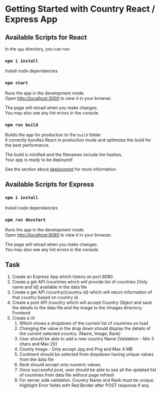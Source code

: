 # Getting Started with Country React / Express App



## Available Scripts for React

In the `app` directory, you can run:

### `npm i install`

Install node dependancies 

### `npm start`

Runs the app in the development mode.\
Open [http://localhost:3000](http://localhost:3000) to view it in your browser.

The page will reload when you make changes.\
You may also see any lint errors in the console.

### `npm run build`

Builds the app for production to the `build` folder.\
It correctly bundles React in production mode and optimizes the build for the best performance.

The build is minified and the filenames include the hashes.\
Your app is ready to be deployed!

See the section about [deployment](https://facebook.github.io/create-react-app/docs/deployment) for more information.

## Available Scripts for Express

### `npm i install`

Install node dependancies 

### `npm run devstart`

Runs the app in the development mode.\
Open [http://localhost:8080](http://localhost:8080) to view it in your browser.

The page will reload when you make changes.\
You may also see any lint errors in the console.

## Task

1. Create an Express App which listens on port 8080
2. Create a get API /countries which will provide list of countries [Only name and Id]
available in the data file
3. Create a get API ​/country/{country-id}​ which will return information of that country
based on country id.
4. Create a post API ​/country​ which will accept Country Object and save the details to the
data file and the image to the ​/images​ directory.
Frontend
5. Create a UI
    1. Which shows a dropdown of the current list of countries on load
    2. Changing the value in the drop down should display the details of the current selected country. (Name, Image, Rank)
    3. User should be able to add a new country Name [Validation - Min 3 chars and Max 20]
    4. County Image - Only accept Jpg and Png and Max 4 MB
	5. Continent should be selected from dropdown having unique values from the data file
	6. Rank should accept only numeric values.
	7. Once successful post, user should be able to see all the updated list of countries from data file without page refresh
	8. For server side validation. Country Name and Rank must be unique. Highlight Error fields with Red Border after POST response if any.
